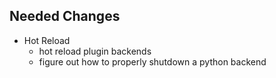 ## Needed Changes

- Hot Reload
  - hot reload plugin backends
  - figure out how to properly shutdown a python backend